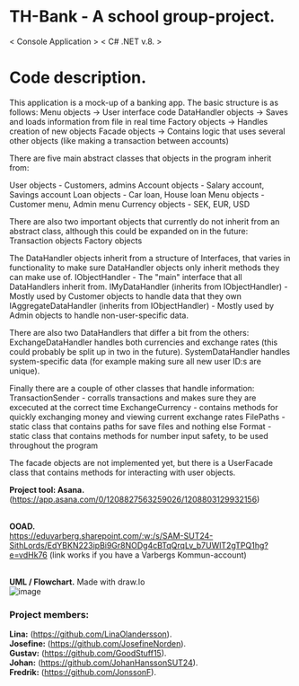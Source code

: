  # **TH-Bank - A school group-project.**

< Console Application >
< C# .NET v.8. >


 # **Code description.**
This application is a mock-up of a banking app. The basic structure is as follows:
Menu objects -> User interface code
DataHandler objects -> Saves and loads information from file in real time
Factory objects -> Handles creation of new objects
Facade objects -> Contains logic that uses several other objects (like making a transaction between accounts)

There are five main abstract classes that objects in the program inherit from:

User objects - Customers, admins
Account objects - Salary account, Savings account
Loan objects - Car loan, House loan
Menu objects - Customer menu, Admin menu
Currency objects - SEK, EUR, USD

There are also two important objects that currently do not inherit from an abstract class,
although this could be expanded on in the future:
Transaction objects
Factory objects

The DataHandler objects inherit from a structure of Interfaces, that varies in functionality
to make sure DataHandler objects only inherit methods they can make use of.
IObjectHandler - The "main" interface that all DataHandlers inherit from. 
IMyDataHandler (inherits from IObjectHandler) - Mostly used by Customer objects to handle data that they own
IAggregateDataHandler (inherits from IObjectHandler) - Mostly used by Admin objects to handle non-user-specific data.

There are also two DataHandlers that differ a bit from the others:
ExchangeDataHandler handles both currencies and exchange rates (this could probably be split up in two in the future).
SystemDataHandler handles system-specific data (for example making sure all new user ID:s are unique).

Finally there are a couple of other classes that handle information:
TransactionSender - corralls transactions and makes sure they are excecuted at the correct time
ExchangeCurrency - contains methods for quickly exchanging money and viewing current exchange rates
FilePaths - static class that contains paths for save files and nothing else
Format - static class that contains methods for number input safety, to be used throughout the program

The facade objects are not implemented yet, but there is a UserFacade class that contains methods for
interacting with user objects.



**Project tool: Asana.**<br/>
(https://app.asana.com/0/1208827563259026/1208803129932156)<br/>

<br>**OOAD.**<br/>
https://eduvarberg.sharepoint.com/:w:/s/SAM-SUT24-SithLords/EdYBKN223ipBi9Gr8NODg4cBTqQrqLv_b7UWlT2gTPQ1hg?e=vdHk76
(link works if you have a Varbergs Kommun-account)

<br>**UML / Flowchart.** Made with draw.Io<br/>
![image](https://github.com/user-attachments/assets/db3f4aba-2587-4146-9657-3789d3955ec3)





 ### **Project members:**
 **Lina:** (https://github.com/LinaOlandersson).<br/>
 **Josefine:** (https://github.com/JosefineNorden).<br/>
 **Gustav:** (https://github.com/GoodStuff15).<br/>
 **Johan:** (https://github.com/JohanHanssonSUT24).<br/>
 **Fredrik:** (https://github.com/JonssonF).
